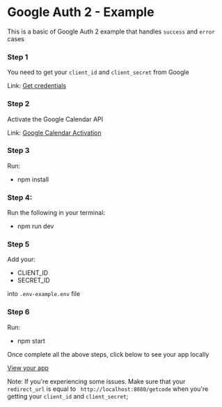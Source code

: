 # Google Auth 2 - Example 

This is a basic of Google Auth 2 example that handles ```success``` and ```error``` cases


### Step 1
You need to get your ```client_id``` and ```client_secret``` from Google

Link: [Get credentials](https://console.developers.google.com/apis/credentials)

### Step 2
Activate the Google Calendar API

Link: [Google Calendar Activation](https://console.developers.google.com/apis/library/calendar-json.googleapis.com/?q=Google%20Calendar%20Ap)


### Step 3
Run:
- npm install

### Step 4:
Run the following in your terminal:
- npm run dev

### Step 5
Add your: 
- CLIENT_ID
- SECRET_ID 

into ```.env-example.env``` file


### Step 6
Run:
- npm start


Once complete all the above steps, click below to see your app locally

[View your app]('http://localhost:8080') 


Note: If you're experiencing some issues. Make sure that your ``` redirect_url``` is equal to ``` http://localhost:8080/getcode``` when you're getting your ```client_id``` and ```client_secret```;

